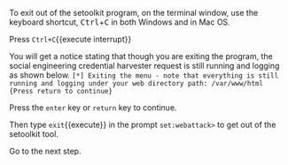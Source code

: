To exit out of the setoolkit program, on the terminal window, use  the keyboard shortcut, <kbd>Ctrl</kbd>+<kbd>C</kbd> in both Windows and in Mac OS.

Press `Ctrl+C`{{execute interrupt}}  

You will get a notice stating that though you are exiting the program, the social engineering credential harvester request is still running and logging as shown below. `[*] Exiting the menu - note that everything is still running and logging under your web directory path: /var/www/html
{Press return to continue}`  

Press the `enter` key or `return` key to continue.

Then type `exit`{{execute}} in the prompt `set:webattack>` to get out of the setoolkit tool.  

Go to the next step.  
